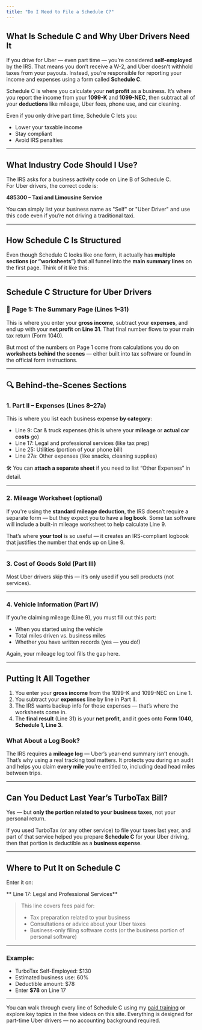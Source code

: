 ```yaml
---
title: "Do I Need to File a Schedule C?"
---
```


## What Is Schedule C and Why Uber Drivers Need It

If you drive for Uber — even part time — you’re considered **self-employed** by the IRS. That means you don’t receive a W-2, and Uber doesn’t withhold taxes from your payouts. Instead, you’re responsible for reporting your income and expenses using a form called **Schedule C**.

Schedule C is where you calculate your **net profit** as a business. It’s where you report the income from your **1099-K** and **1099-NEC**, then subtract all of your **deductions** like mileage, Uber fees, phone use, and car cleaning.

Even if you only drive part time, Schedule C lets you:
- Lower your taxable income
- Stay compliant
- Avoid IRS penalties

---

## What Industry Code Should I Use?

The IRS asks for a business activity code on Line B of Schedule C.  
For Uber drivers, the correct code is:

**485300 – Taxi and Limousine Service**

You can simply list your business name as "Self" or "Uber Driver" and use this code even if you’re not driving a traditional taxi.

---

## How Schedule C Is Structured


Even though Schedule C looks like one form, it actually has **multiple sections (or “worksheets”)** that all funnel into the **main summary lines** on the first page. Think of it like this:

---

##  Schedule C Structure for Uber Drivers

### 🔹 **Page 1: The Summary Page (Lines 1–31)**

This is where you enter your **gross income**, subtract your **expenses**, and end up with your **net profit** on **Line 31**. That final number flows to your main tax return (Form 1040).

But most of the numbers on Page 1 come from calculations you do on **worksheets behind the scenes** — either built into tax software or found in the official form instructions.

---

## 🔍 Behind-the-Scenes Sections

### 1. **Part II – Expenses (Lines 8–27a)**  
This is where you list each business expense **by category**:
- Line 9: Car & truck expenses (this is where your **mileage** or **actual car costs** go)
- Line 17: Legal and professional services (like tax prep)
- Line 25: Utilities (portion of your phone bill)
- Line 27a: Other expenses (like snacks, cleaning supplies)

🛠️ You can **attach a separate sheet** if you need to list “Other Expenses” in detail.

---

### 2. **Mileage Worksheet (optional)**  
If you're using the **standard mileage deduction**, the IRS doesn’t require a separate form — but they expect you to have a **log book**. Some tax software will include a built-in mileage worksheet to help calculate Line 9.

That’s where **your tool** is so useful — it creates an IRS-compliant logbook that justifies the number that ends up on Line 9.

---

### 3. **Cost of Goods Sold (Part III)**  
Most Uber drivers skip this — it’s only used if you sell products (not services).

---

### 4. **Vehicle Information (Part IV)**  
If you’re claiming mileage (Line 9), you must fill out this part:
- When you started using the vehicle
- Total miles driven vs. business miles
- Whether you have written records (yes — you do!)

Again, your mileage log tool fills the gap here.

---

## Putting It All Together

1. You enter your **gross income** from the 1099-K and 1099-NEC on Line 1.
2. You subtract your **expenses** line by line in Part II.
3. The IRS wants backup info for those expenses — that’s where the worksheets come in.
4. The **final result** (Line 31) is your **net profit**, and it goes onto **Form 1040, Schedule 1, Line 3**.



### What About a Log Book?

The IRS requires a **mileage log** — Uber’s year-end summary isn’t enough.  
That’s why using a real tracking tool matters. It protects you during an audit and helps you claim **every mile** you’re entitled to, including dead head miles between trips.

---


## Can You Deduct Last Year’s TurboTax Bill?

Yes — but **only the portion related to your business taxes**, not your personal return.

If you used TurboTax (or any other service) to file your taxes last year, and part of that service helped you prepare **Schedule C** for your Uber driving, then that portion is deductible as a **business expense**.

---

## Where to Put It on Schedule C

Enter it on:

** Line 17: Legal and Professional Services**

> This line covers fees paid for:
> - Tax preparation related to your business
> - Consultations or advice about your Uber taxes
> - Business-only filing software costs (or the business portion of personal software)

---

### Example:

- TurboTax Self-Employed: $130
- Estimated business use: 60%
- Deductible amount: $78  
- Enter **$78** on Line 17

---


You can walk through every line of Schedule C using my [paid training](/training/) or explore key topics in the free videos on this site. Everything is designed for part-time Uber drivers — no accounting background required.



